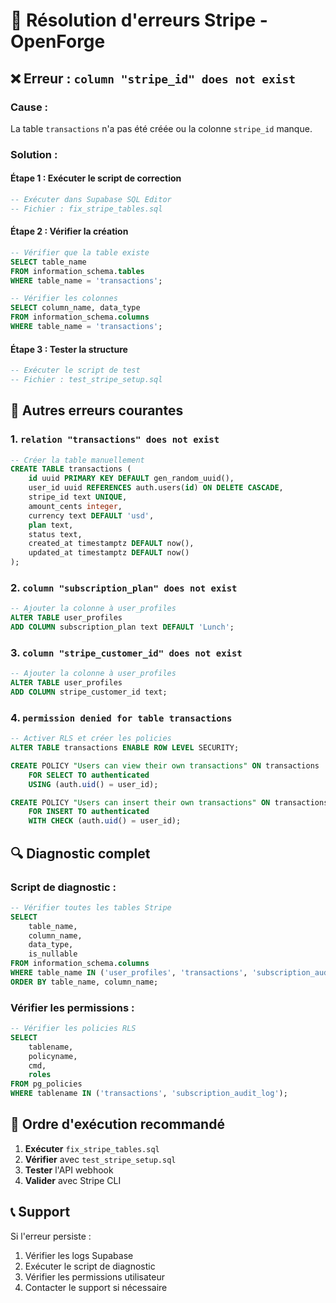# 🔧 Résolution d'erreurs Stripe - OpenForge

## ❌ Erreur : `column "stripe_id" does not exist`

### **Cause :**
La table `transactions` n'a pas été créée ou la colonne `stripe_id` manque.

### **Solution :**

#### **Étape 1 : Exécuter le script de correction**
```sql
-- Exécuter dans Supabase SQL Editor
-- Fichier : fix_stripe_tables.sql
```

#### **Étape 2 : Vérifier la création**
```sql
-- Vérifier que la table existe
SELECT table_name 
FROM information_schema.tables 
WHERE table_name = 'transactions';

-- Vérifier les colonnes
SELECT column_name, data_type 
FROM information_schema.columns 
WHERE table_name = 'transactions';
```

#### **Étape 3 : Tester la structure**
```sql
-- Exécuter le script de test
-- Fichier : test_stripe_setup.sql
```

## 🚨 Autres erreurs courantes

### **1. `relation "transactions" does not exist`**
```sql
-- Créer la table manuellement
CREATE TABLE transactions (
    id uuid PRIMARY KEY DEFAULT gen_random_uuid(),
    user_id uuid REFERENCES auth.users(id) ON DELETE CASCADE,
    stripe_id text UNIQUE,
    amount_cents integer,
    currency text DEFAULT 'usd',
    plan text,
    status text,
    created_at timestamptz DEFAULT now(),
    updated_at timestamptz DEFAULT now()
);
```

### **2. `column "subscription_plan" does not exist`**
```sql
-- Ajouter la colonne à user_profiles
ALTER TABLE user_profiles 
ADD COLUMN subscription_plan text DEFAULT 'Lunch';
```

### **3. `column "stripe_customer_id" does not exist`**
```sql
-- Ajouter la colonne à user_profiles
ALTER TABLE user_profiles 
ADD COLUMN stripe_customer_id text;
```

### **4. `permission denied for table transactions`**
```sql
-- Activer RLS et créer les policies
ALTER TABLE transactions ENABLE ROW LEVEL SECURITY;

CREATE POLICY "Users can view their own transactions" ON transactions
    FOR SELECT TO authenticated
    USING (auth.uid() = user_id);

CREATE POLICY "Users can insert their own transactions" ON transactions
    FOR INSERT TO authenticated
    WITH CHECK (auth.uid() = user_id);
```

## 🔍 Diagnostic complet

### **Script de diagnostic :**
```sql
-- Vérifier toutes les tables Stripe
SELECT 
    table_name,
    column_name,
    data_type,
    is_nullable
FROM information_schema.columns 
WHERE table_name IN ('user_profiles', 'transactions', 'subscription_audit_log')
ORDER BY table_name, column_name;
```

### **Vérifier les permissions :**
```sql
-- Vérifier les policies RLS
SELECT 
    tablename,
    policyname,
    cmd,
    roles
FROM pg_policies 
WHERE tablename IN ('transactions', 'subscription_audit_log');
```

## 🚀 Ordre d'exécution recommandé

1. **Exécuter** `fix_stripe_tables.sql`
2. **Vérifier** avec `test_stripe_setup.sql`
3. **Tester** l'API webhook
4. **Valider** avec Stripe CLI

## 📞 Support

Si l'erreur persiste :
1. Vérifier les logs Supabase
2. Exécuter le script de diagnostic
3. Vérifier les permissions utilisateur
4. Contacter le support si nécessaire

